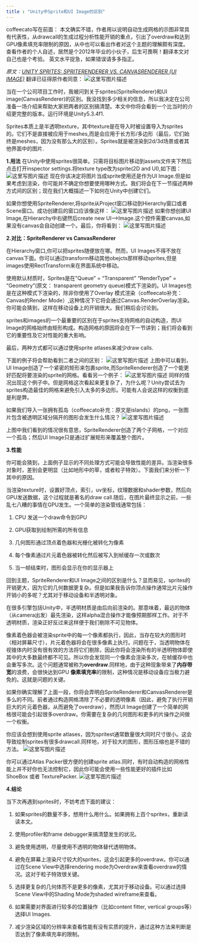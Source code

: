 ```yaml
---
title : "Unity中Sprite和UI Image的区别"
---
```


coffeecato写在前面：
本文确实不错，作者用以说明自动生成网格的示图非常具有代表性，从drawcall的生成过程分析性能开销的重点，引出了overdraw和达到GPU像素填充率限制的原因，从中也可以看出作者对这个主题的理解颇有深度。查看作者的个人自述，居然是个2012年毕业的小伙子，后生可畏啊！翻译本文对自己也是个考验。
英文水平捉急，如果错误请多多指正。

*原文：*[*UNITY SPRITES: SPRITERENDERER VS. CANVASRENDERER (UI IMAGE)*](https://rubentorresbonet.wordpress.com/2016/05/26/unity-sprites-spriterenderer-vs-canvasrenderer-ui-image/)
翻译已征得原作者同意：
![这里写图片描述](../../public/images/2020-11-12-sprite-image-diff/20171116103038856)

当在一个公司项目工作时，我被问到关于sprites(SpriteRenderer)和UI image(CanvasRenderer)的区别。我没找到多少相关的信息，所以我决定在公司准备一场介绍来帮助大家把两者的区别搞清楚。本文中你将会看到一个比当时的介绍更完整的版本。运行环境是Unity5.3.4f1.

Sprites本质上是半透明texture，其中texture是在导入时被设置导入为sprites的。它们不是直接被应用于meshes,而是会应用于长方形/多边形（最后，它们始终是meshes，因为没有那么大的区别）。Sprites就是被渲染到2d/3d场景或者其他界面中的图片.

**1\.用法**
在Unity中使用sprites很简单。只需将目标图片移动到assets文件夹下然后点击打开inspector settings.将texture type改为sprite(2D and UI),如下图：
![这里写图片描述](../../public/images/2020-11-12-sprite-image-diff/20171114233841299)
现在你该决定将图片当成sprite使用还是作为UI Image.但是如果考虑到渲染，你可能并不确定你想要使用哪种方式。我们将会在下一节描述两种方式间的区别；现在我们大概描述一下如何在Unity中创建它们。

如果你想使用SpriteRenderer,将sprite从Project窗口移动到Hierarchy窗口或者Scene窗口。成功创建后的窗口应该像这样：
![这里写图片描述](../../public/images/2020-11-12-sprite-image-diff/20171114233856654)
如果你想创建UI Image,在Hierarchy中右键然后create new UI–>Image.这个控件需要canvas,如果没有canvas会自动创建一个。最后，你将看到：
![这里写图片描述](../../public/images/2020-11-12-sprite-image-diff/20171114233911906)

**2\.对比：SpriteRenderer vs CanvasRenderer**

在Hierarchy窗口,你可以把sprites随便放在哪。然而，UI Images不得不放在canvas下面。你可以通过transform移动其他obejcts那样移动sprites,但是images使用RectTransform来在界面系统中移动。

使用默认材质时，Sprites是在”Queue” = “Transparent” “RenderType” = “Geometry”(原文： transparent geometry queue)模式下渲染的。UI Images也是在这种模式下渲染的，除非你使用了Overlay 模式渲染（coffeecato补充：Canvas的Render Mode）,这种情况下它将会通过Canvas.RenderOverlay渲染。你可能会猜到，这样在移动设备上的开销很大。我们稍后会讨论到。

sprites和images的一个最重要的区别在于sprites支持网格的自动构造，而UI Image的网格始终由矩形构成。构造网格的原因将会在下一节讲到；我们将会看到它的重要性及它对性能的重大影响。

最后，两种方式都可以通过使用sprite atlases来减少draw calls.

下面的例子将会帮助看到二者之间的区别：
![这里写图片描述](../../public/images/2020-11-12-sprite-image-diff/20171114233924452)
上图中可以看到，UI Image创造了一个紧密的矩形来包裹sprite,而SpriteRenderer创造了一个能更好匹配将要渲染的sprite的网格。看看另一个例子：
![这里写图片描述](../../public/images/2020-11-12-sprite-image-diff/20171114233938619)
同样的情况出现这个例子中。但是网格这次看起来更复杂了，为什么呢？Unity尝试去为sprites构造最佳的网格来避免引入太多的多边形。可能有人会说这样的权衡到底是利是弊。

如果我们导入一张拥有孤岛（coffeecato补充：原文是islands）的png，一张图片包含被透明区域分隔开的图形会发生什么情况？
![这里写图片描述](../../public/images/2020-11-12-sprite-image-diff/20171114233951951)

上图中我们看到的情况很有意思，SpriteRenderer创造了两个子网格，一个对应一个孤岛；然后UI Image只是通过扩展矩形来覆盖整个图片。

**3\.性能**

你可能会猜到，上面例子显示的不同处理方式可能会导致性能的差异。当渲染很多对象时，差别会更明显（比如地形中的草，或者粒子特效）。下面我们来分析一下其中的原因。

当渲染texture时，设置好顶点，索引，uv坐标，纹理数据和shader参数，然后向GPU发送数据，这个过程就是著名的draw call.随后，在图片最终显示之前，一些乱七八糟的事情在GPU发生。一个简单的渲染管线通常包括：

1. CPU 发送一个draw命令到GPU

2. GPU获取到绘制所需的所有信息

3. 几何图形通过顶点着色器和光栅化被转化为像素

4. 每个像素通过片元着色器被转化然后被写入到帧缓存一次或数次

5. 当一帧结束时，图形会显示在你的显示器上

回到主题，SpriteRenderer和UI Image之间的区别是什么？显而易见，sprites的开销更大，因为它的几何数据更复杂。但是如果我告诉你顶点操作通常比片元操作开销小的多呢？尤其对于移动设备和半透明对象。

在很多引擎包括Unity中，半透明材质是由后向前渲染的。那意味着，最远的物体（从camera出发）最先渲染，这样alpha混合操作才能像预期那样工作。对于不透明材质，渲染正好反过来这样便于我们剔除不可见物体。

像素着色器会被渲染sprite中的每一个像素都执行，因此，当存在较大的图形时（相对屏幕尺寸），片元着色器将会在很多像素上执行。问题在于，当透明物体在视锥体内时没有很有效的方法将它们剔除，因此你将会渲染所有的半透明物体即使其中的大多数最终都不可见。所以你会发现同一个像素会渲染多次，在帧缓存中也会重写多次。这个问题通常被称为**overdraw**.同样地，由于这种现象带来了**内存带宽**的浪费，会很快达到GPU **像素填充率**的限制，这种情况是移动设备应当极力避免的。这就是问题的关键。

如果你确实理解了上面一段，你将会弄明白SpriteRenderer和CanvasRenderer是多么的不同。前者通过构造网格清除了不必要的透明像素（因此，避免了执行开销巨大的片元着色器，从而避免了overdraw），然而UI Image创建了一个简单的网格很可能会引起很多overdraw。你需要在复杂的几何图形和更多的片操作之间做一个权衡。

你应该会想到使用sprite atlases，因为spritest通常数量很大同时尺寸很小。这会导致绘制sprites有很多drawcall.同样地，对于较大的图形，图形压缩也是不错的方法。
![这里写图片描述](../../public/images/2020-11-12-sprite-image-diff/20171114234009365)

你可以通过Atlas Packer很方便的创建sprite atlas.同时，有时自动构造的网格性能上并不好你也无法控制它，因此你可能会使用一些性能更好的插件比如ShoeBox 或者 TexturePacker.
![这里写图片描述](../../public/images/2020-11-12-sprite-image-diff/20171114234059641)

**4\.结论**

当下次再遇到sprites时，不妨考虑下面的建议：

1. 如果sprites的数量不多，想用什么用什么。如果拥有上百个sprites，重新读读本文。

2. 使用profiler和frame debugger来搞清楚发生的状况。

3. 避免使用透明，尽量使用不透明的物体替代透明物体。

4. 避免在屏幕上渲染尺寸较大的sprites，这会引起更多的overdraw。你可以通过在Scene View中选择rendering mode为Overdraw来查看overdraw的情况。这对于粒子特效很关键。

5. 选择更复杂的几何体而不是更多的像素，尤其对于移动设备。可以通过选择Scene View中的Shading Mode为shaded wireframe来查看。

6. 如果需要对界面进行较多的位置操作（比如content fitter, vertical groups等）选择UI Images.

7. 减少渲染区域的分辨率来查看性能有没有实质的提升，通过这种方法来判断是否达到了像素填充率的限制。